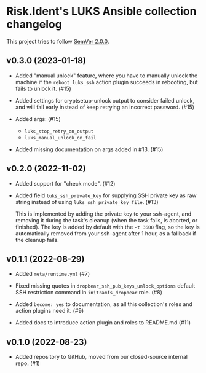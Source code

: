 <!--
SPDX-FileCopyrightText: 2022 Risk.Ident GmbH <contact@riskident.com>

SPDX-License-Identifier: CC-BY-4.0
-->

# Risk.Ident's LUKS Ansible collection changelog

This project tries to follow [SemVer 2.0.0](https://semver.org/).

<!--
	When composing new changes to this list, try to follow convention.
	The WIP release shall be updated just before adding the Git tag.
	Replace (WIP) by (YYYY-MM-DD), e.g. (2021-02-09) for 9th of Febuary, 2021
	A good source on conventions can be found here:
	https://changelog.md/
-->

## v0.3.0 (2023-01-18)

- Added "manual unlock" feature, where you have to manually unlock the machine
  if the `reboot_luks_ssh` action plugin succeeds in rebooting,
  but fails to unlock it. (#15)

- Added settings for cryptsetup-unlock output to consider failed unlock,
  and will fail early instead of keep retrying an incorrect password. (#15)

- Added args: (#15)

  - `luks_stop_retry_on_output`
  - `luks_manual_unlock_on_fail`

- Added missing documentation on args added in #13. (#15)

## v0.2.0 (2022-11-02)

- Added support for "check mode". (#12)

- Added field `luks_ssh_private_key` for supplying SSH private key as
  raw string instead of using `luks_ssh_private_key_file`. (#13)

  This is implemented by adding the private key to your ssh-agent, and removing
  it during the task's cleanup (when the task fails, is aborted, or finished).
  The key is added by default with the `-t 3600` flag, so the key is
  automatically removed from your ssh-agent after 1 hour, as a fallback if the
  cleanup fails.

## v0.1.1 (2022-08-29)

- Added `meta/runtime.yml` (#7)

- Fixed missing quotes in `dropbear_ssh_pub_keys_unlock_options` default SSH
  restriction command in `initramfs_dropbear` role. (#8)

- Added `become: yes` to documentation, as all this collection's roles and
  action plugins need it. (#9)

- Added docs to introduce action plugin and roles to README.md (#11)

## v0.1.0 (2022-08-23)

- Added repository to GitHub, moved from our closed-source internal repo. (#1)
